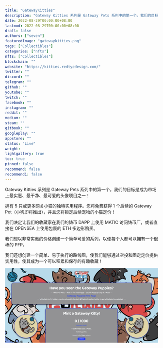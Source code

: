 ```yaml
---
title: "GatewayKitties"
description: "Gateway Kitties 系列是 Gateway Pets 系列中的第一个。我们的目标是成为市场上最实惠、最干净、最可爱的头像项目之一！"
date: 2022-08-29T00:00:00+08:00
lastmod: 2022-08-29T00:00:00+08:00
draft: false
authors: ["seven"]
featuredImage: "gatewaykitties.png"
tags: ["Collectibles"]
categories: ["nfts"]
nfts: ["Collectibles"]
blockchain: ""
website: "https://kitties.redtyedesign.com/"
twitter: ""
discord: ""
telegram: ""
github: ""
youtube: ""
twitch: ""
facebook: ""
instagram: ""
reddit: ""
medium: ""
steam: ""
gitbook: ""
googleplay: ""
appstore: ""
status: "Live"
weight: 
lightgallery: true
toc: true
pinned: false
recommend: false
recommend1: false
---
```

Gateway Kitties 系列是 Gateway Pets 系列中的第一个。我们的目标是成为市场上最实惠、最干净、最可爱的头像项目之一！

拥有 5 只或更多网关小猫的独特实用程序。您将免费获得 1 个后续的 Gateway Pet（小狗即将推出），并且您将锁定后续宠物的小猫定价！

我们决定让我们的收藏家在我们的铸币 DAPP 上使用 MATIC 访问铸币厂，或者直接在 OPENSEA 上使用包裹的 ETH 多边形购买。

我们想以非常实惠的价格创建一个简单可爱的系列，以便每个人都可以拥有一个很棒的 PFP。

我们还想创建一个简单、易于执行的路线图，使我们能够通过空投和固定定价提供实用性，使其成为一个可以积累和保存的有趣收藏！

![nft](3ee0b8d7-4c9a-4bb4-9ac1-09dd9d33625e_.png)